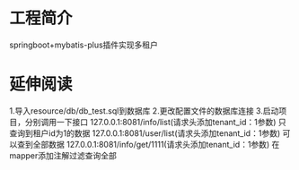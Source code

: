# 工程简介
springboot+mybatis-plus插件实现多租户
# 延伸阅读
1.导入resource/db/db_test.sql到数据库
2.更改配置文件的数据库连接
3.启动项目，分别调用一下接口
127.0.0.1:8081/info/list(请求头添加tenant_id：1参数) 只查询到租户id为1的数据
127.0.0.1:8081/user/list(请求头添加tenant_id：1参数) 可以查到全部数据
127.0.0.1:8081/info/get/1111(请求头添加tenant_id：1参数) 在mapper添加注解过滤查询全部


